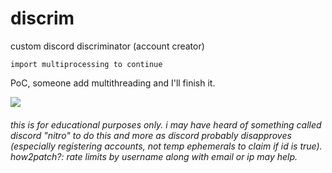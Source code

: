 # discrim
custom discord discriminator (account creator)

`import multiprocessing to continue`

PoC, someone add multithreading and I'll finish it.

![](https://i.imgur.com/nSLDJfm.png)
###### this is for educational purposes only. i may have heard of something called discord "nitro" to do this and more as discord probably disapproves (especially registering accounts, not temp ephemerals to claim if id is true). how2patch?: rate limits by username along with email or ip may help.
